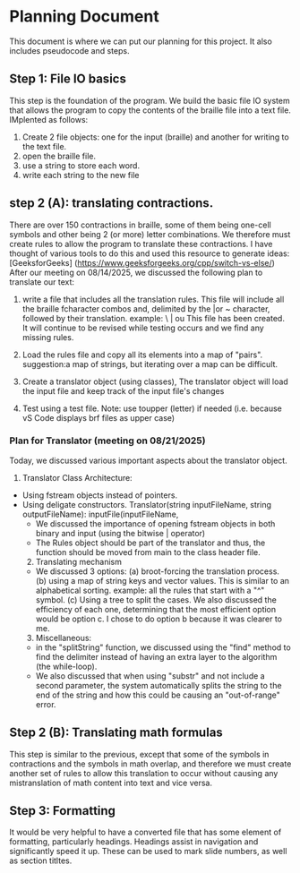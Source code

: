 # Planning Document
This document is where we can put our planning for this project. It also includes pseudocode and steps.
## Step 1: File IO basics
This step is the foundation of the program. We build the basic file IO system that allows the program to copy the contents of the braille file into a text file. IMplented as follows:

1. Create 2 file objects: one for the input (braille) and another for writing to the text file.
2. open the braille file.
3. use a string to store each word.
4. write each string to the new file
## step 2 (A): translating contractions.
There are over 150 contractions in braille, some of them being one-cell symbols and other being 2 (or more) letter combinations.
We therefore must create rules to allow the program to  translate these contractions.
I have thought of various tools to do this and used this resource to generate ideas:
[GeeksforGeeks] (https://www.geeksforgeeks.org/cpp/switch-vs-else/)
After our meeting on 08/14/2025, we discussed the following plan to translate our text:
1. write a file that includes all the translation rules. This file will include all the braille fcharacter combos and, delimited by the |or ~ character, followed by their translation.
example:
\ | ou
This file has been created. It will continue to be revised while testing occurs and we find any missing rules.

2. Load the rules file and copy all its elements into a map of "pairs". suggestion:a map of strings, but iterating over a map can be difficult.
3. Create a translator object (using classes), The translator object will load the input file and keep track of the input file's changes
4. Test using a test file. Note: use toupper (letter) if needed (i.e. because vS Code displays brf files as upper case)

### Plan for Translator (meeting on 08/21/2025)
Today, we discussed various important aspects about the translator object.
1. Translator Class Architecture:
* Using fstream objects instead of pointers.
* Using deligate constructors.
    Translator(string inputFileName, string outputFileName): inputFile(inputFileName, 
    * We discussed the importance of opening fstream objects in both binary and input (using the bitwise | operator)
    * The Rules object should be part of the translator and thus, the function should be moved from main to the class header file.
    2. Translating mechanism
    * We discussed 3 options:
    (a) broot-forcing the translation process.
    (b) using a map of string keys and vector values. This is similar to an alphabetical sorting.
    example: all the rules that start with a "^" symbol.
    (c) Using a tree to split the cases.
    We also discussed the efficiency of each one, determining that the most efficient option would be option c.
    I chose to do option b because it was clearer to me.
    3. Miscellaneous:
    * in the "splitString" function, we discussed using the "find" method to find the delimiter instead of having an extra layer to the algorithm (the while-loop).
    * We also discussed that when using "substr" and not include a second parameter, the system automatically splits the string to the end of the string and how this could be causing an "out-of-range" error.
    

## Step 2 (B): Translating math formulas
This step is similar to the previous, except that some of the symbols in contractions and the symbols in math overlap, and therefore we must create another set of rules to allow this translation to occur without causing any mistranslation of math content into text and vice versa.

## Step 3: Formatting
It would be very helpful to have a converted file that has some element of formatting, particularly headings. Headings assist in navigation and significantly speed it up. These can be used to mark slide numbers, as well as section titltes.
